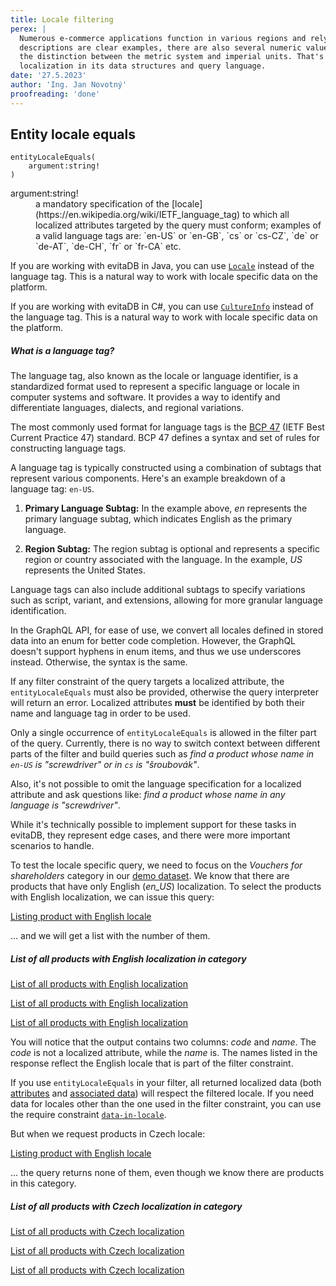 ```yaml
---
title: Locale filtering
perex: |
  Numerous e-commerce applications function in various regions and rely on localized data. While product labels and 
  descriptions are clear examples, there are also several numeric values that must be specific to each locale due to 
  the distinction between the metric system and imperial units. That's why evitaDB offers first-class support for 
  localization in its data structures and query language.
date: '27.5.2023'
author: 'Ing. Jan Novotný'
proofreading: 'done'
---
```


## Entity locale equals

```evitaql-syntax
entityLocaleEquals(
    argument:string!
)
```

<dl>
    <dt>argument:string!</dt>
    <dd>
        a mandatory specification of the [locale](https://en.wikipedia.org/wiki/IETF_language_tag) to which all 
        localized attributes targeted by the query must conform; examples of a valid language tags are: `en-US` or 
        `en-GB`, `cs` or `cs-CZ`, `de` or `de-AT`, `de-CH`, `fr` or `fr-CA` etc.
    </dd>
</dl>

<LanguageSpecific to="java">

If you are working with evitaDB in Java, you can use [`Locale`](https://docs.oracle.com/en/java/javase/17/docs/api/java.base/java/util/Locale.html) 
instead of the language tag. This is a natural way to work with locale specific data on the platform.

</LanguageSpecific>

<LanguageSpecific to="csharp">

If you are working with evitaDB in C#, you can use [`CultureInfo`](https://learn.microsoft.com/en-us/dotnet/api/system.globalization.cultureinfo)
instead of the language tag. This is a natural way to work with locale specific data on the platform.

</LanguageSpecific>

<Note type="question">

<NoteTitle toggles="true">

##### What is a language tag?
</NoteTitle>

The language tag, also known as the locale or language identifier, is a standardized format used to represent a specific
language or locale in computer systems and software. It provides a way to identify and differentiate languages, 
dialects, and regional variations.

The most commonly used format for language tags is the [BCP 47](https://www.rfc-editor.org/info/bcp47) (IETF Best 
Current Practice 47) standard. BCP 47 defines a syntax and set of rules for constructing language tags.

A language tag is typically constructed using a combination of subtags that represent various components. Here's an 
example breakdown of a language tag: `en-US`.

1. **Primary Language Subtag:** In the example above, *en* represents the primary language subtag, which indicates 
   English as the primary language.

2. **Region Subtag:** The region subtag is optional and represents a specific region or country associated with 
   the language. In the example, *US* represents the United States.

Language tags can also include additional subtags to specify variations such as script, variant, and extensions, 
allowing for more granular language identification.

<LanguageSpecific to="graphql">

In the GraphQL API, for ease of use, we convert all locales defined in stored data into an enum for better code completion.
However, the GraphQL doesn't support hyphens in enum items, and thus we use underscores instead. Otherwise, the syntax
is the same.

</LanguageSpecific>

</Note>

If any filter constraint of the query targets a localized attribute, the `entityLocaleEquals` must also be provided,
otherwise the query interpreter will return an error. Localized attributes **must** be identified by both their name 
and language tag in order to be used.

<Note type="warning">

Only a single occurrence of `entityLocaleEquals` is allowed in the filter part of the query. Currently, there is no way 
to switch context between different parts of the filter and build queries such as *find a product whose name in `en-US` 
is "screwdriver" or in `cs` is "šroubovák"*.

Also, it's not possible to omit the language specification for a localized attribute and ask questions like: *find 
a product whose name in any language is "screwdriver"*.

While it's technically possible to implement support for these tasks in evitaDB, they represent edge cases, and there 
were more important scenarios to handle.

</Note>

To test the locale specific query, we need to focus on the *Vouchers for shareholders* category in our 
[demo dataset](/documentation/get-started/query-our-dataset). We know that there are products that have only English 
(*en_US*) localization. To select the products with English localization, we can issue this query:

<SourceCodeTabs requires="/evita_functional_tests/src/test/resources/META-INF/documentation/evitaql-init.java" langSpecificTabOnly>

[Listing product with English locale](/documentation/user/en/query/filtering/examples/locale/locale.evitaql)

</SourceCodeTabs>

... and we will get a list with the number of them.

<Note type="info">

<NoteTitle toggles="false">

##### List of all products with English localization in category
</NoteTitle>

<LanguageSpecific to="evitaql,java,csharp">

<MDInclude>[List of all products with English localization](/documentation/user/en/query/filtering/examples/locale/locale.evitaql.md)</MDInclude>

</LanguageSpecific>

<LanguageSpecific to="graphql">

<MDInclude>[List of all products with English localization](/documentation/user/en/query/filtering/examples/locale/locale.graphql.json.md)</MDInclude>

</LanguageSpecific>

<LanguageSpecific to="rest">

<MDInclude>[List of all products with English localization](/documentation/user/en/query/filtering/examples/locale/locale.rest.json.md)</MDInclude>

</LanguageSpecific>

You will notice that the output contains two columns: *code* and *name*. The *code* is not a localized attribute, while 
the *name* is. The names listed in the response reflect the English locale that is part of the filter constraint. 

If you use `entityLocaleEquals` in your filter, all returned localized data (both 
[attributes](../../use/data-model.md#localized-attributes) and [associated data](../../use/data-model.md#localized-associated-data)) 
will respect the filtered locale. If you need data for locales other than the one used in the filter constraint, 
you can use the require constraint [`data-in-locale`](../requirements/fetching.md#data-in-locale).

</Note>

But when we request products in Czech locale:

<SourceCodeTabs requires="/evita_functional_tests/src/test/resources/META-INF/documentation/evitaql-init.java" langSpecificTabOnly>

[Listing product with English locale](/documentation/user/en/query/filtering/examples/locale/locale_missing.evitaql)
</SourceCodeTabs>

... the query returns none of them, even though we know there are products in this category.

<Note type="info">

<NoteTitle toggles="true">

##### List of all products with Czech localization in category
</NoteTitle>

<LanguageSpecific to="evitaql,java,csharp">

<MDInclude>[List of all products with Czech localization](/documentation/user/en/query/filtering/examples/locale/locale_missing.evitaql.md)</MDInclude>

</LanguageSpecific>

<LanguageSpecific to="graphql">

<MDInclude>[List of all products with Czech localization](/documentation/user/en/query/filtering/examples/locale/locale_missing.graphql.json.md)</MDInclude>

</LanguageSpecific>

<LanguageSpecific to="rest">

<MDInclude>[List of all products with Czech localization](/documentation/user/en/query/filtering/examples/locale/locale_missing.rest.json.md)</MDInclude>

</LanguageSpecific>

</Note>